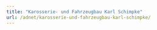 ```yaml
---
title: "Karosserie- und Fahrzeugbau Karl Schimpke"
url: /adnet/karosserie-und-fahrzeugbau-karl-schimpke/
---
```

